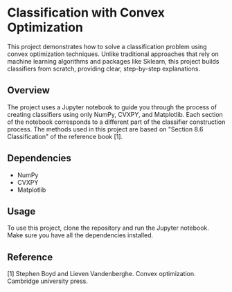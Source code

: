 # Classification with Convex Optimization

This project demonstrates how to solve a classification problem using convex optimization techniques. Unlike traditional approaches that rely on machine learning algorithms and packages like Sklearn, this project builds classifiers from scratch, providing clear, step-by-step explanations.

## Overview

The project uses a Jupyter notebook to guide you through the process of creating classifiers using only NumPy, CVXPY, and Matplotlib. Each section of the notebook corresponds to a different part of the classifier construction process. The methods used in this project are based on "Section 8.6 Classification" of the reference book [1].

## Dependencies

- NumPy
- CVXPY
- Matplotlib

## Usage

To use this project, clone the repository and run the Jupyter notebook. Make sure you have all the dependencies installed.

## Reference
$[1]$ Stephen Boyd and Lieven Vandenberghe. Convex optimization. Cambridge university press.
